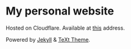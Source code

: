 # My personal website 

Hosted on Cloudflare. Available at [this](https://niccolozanotti.com) address.

Powered by [Jekyll](http://jekyllrb.com/) & [TeXt Theme](https://github.com/kitian616/jekyll-TeXt-theme).
